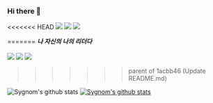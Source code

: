 ### Hi there 👋

<<<<<<< HEAD
<img src="https://img.shields.io/badge/Unity-5D5D5D?style=for-the-badge&logo=Unity&logoColor=white">
<img src="https://img.shields.io/badge/C%23-93CC8D?style=for-the-badge&logo=CSharp&logoColor=white">
<img src="https://img.shields.io/badge/C++-8EC7D0?style=for-the-badge&logo=c%2B%2B&&logoColor=white">

=======
***나 자신의 나의 리더다***
</br></br>
<img src="https://img.shields.io/badge/Unity-222324?style=for-the-badge&logo=Unity&logoColor=white">
<img src="https://img.shields.io/badge/C++-00599C?style=for-the-badge&logo=c%2B%2B&&logoColor=white">
<img src="https://img.shields.io/badge/C%23-239120?style=for-the-badge&logo=CSharp&logoColor=white">
>>>>>>> parent of 1acbb46 (Update README.md)

![Sygnom's github stats](https://github-readme-stats.vercel.app/api?username=Sygnom1215&show_icons=true)
[![Sygnom's github stats](https://github-readme-stats.vercel.app/api/top-langs/?username=Sygnom1215&show_icons=true&hide_border=true&title_color=004386&icon_color=004386&layout=compact)](https://github.com/Sygnom1215)

